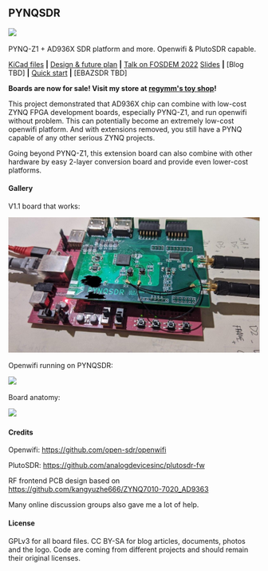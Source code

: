 ## PYNQSDR

![](pic/logo.png)

PYNQ-Z1 + AD936X SDR platform and more. Openwifi & PlutoSDR capable. 

[KiCad files](./kicad) **|** [Design & future plan](Design.md) **|** [Talk on FOSDEM 2022](https://fosdem.org/2022/schedule/event/openwifipynqz1/) [Slides](doc/openwifi_pynqz1.pdf) **|** [Blog TBD] **|** [Quick start](Quickstart.md) **|** [EBAZSDR TBD]

**Boards are now for sale! Visit my store at [regymm's toy shop](https://regymm.github.io/regymm-toy-shop)!**

This project demonstrated that AD936X chip can combine with low-cost ZYNQ FPGA development boards, especially PYNQ-Z1, and run openwifi without problem. This can potentially become an extremely low-cost openwifi platform. And with extensions removed, you still have a PYNQ capable of any other serious ZYNQ projects. 

Going beyond PYNQ-Z1, this extension board can also combine with other hardware by easy 2-layer conversion board and provide even lower-cost platforms. 

#### Gallery

V1.1 board that works: 

![](pic/v1.1.jpg)

Openwifi running on PYNQSDR: 

![](pic/openwifi_running.png)

Board anatomy: 

![](pic/anatomy.png)

#### Credits

Openwifi: https://github.com/open-sdr/openwifi

PlutoSDR: https://github.com/analogdevicesinc/plutosdr-fw

RF frontend PCB design based on https://github.com/kangyuzhe666/ZYNQ7010-7020_AD9363

Many online discussion groups also gave me a lot of help. 

#### License

GPLv3 for all board files. CC BY-SA for blog articles, documents, photos and the logo. Code are coming from different projects and should remain their original licenses. 